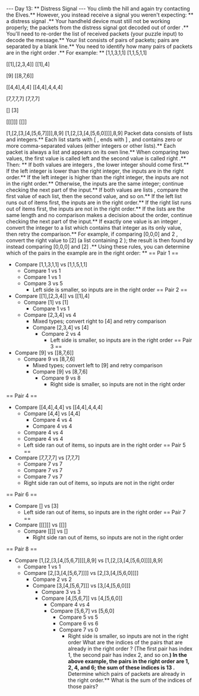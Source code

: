 --- Day 13: ** Distress Signal ---
You climb the hill and again try contacting the Elves.** However, you instead receive a signal you weren't expecting: ** a
distress signal
.**
Your handheld device must still not be working properly; the packets from the distress signal got decoded
out of order
.** You'll need to re-order the list of received packets (your puzzle input) to decode the message.**
Your list consists of pairs of packets; pairs are separated by a blank line.** You need to identify
how many pairs of packets are in the right order
.**
For example: **
[1,1,3,1,1]
[1,1,5,1,1]

[[1],[2,3,4]]
[[1],4]

[9]
[[8,7,6]]

[[4,4],4,4]
[[4,4],4,4,4]

[7,7,7,7]
[7,7,7]

[]
[3]

[[[]]]
[[]]

[1,[2,[3,[4,[5,6,7]]]],8,9]
[1,[2,[3,[4,[5,6,0]]]],8,9]
Packet data consists of lists and integers.**
Each list starts with
[
, ends with
]
, and contains zero or more comma-separated values (either integers or other lists).** Each packet is always a list and appears on its own line.**
When comparing two values, the first value is called
left
and the second value is called
right
.** Then: **
If
both values are integers
, the
lower integer
should come first.** If the left integer is lower than the right integer, the inputs are in the right order.** If the left integer is higher than the right integer, the inputs are not in the right order.** Otherwise, the inputs are the same integer; continue checking the next part of the input.**
If
both values are lists
, compare the first value of each list, then the second value, and so on.** If the left list runs out of items first, the inputs are in the right order.** If the right list runs out of items first, the inputs are not in the right order.** If the lists are the same length and no comparison makes a decision about the order, continue checking the next part of the input.**
If
exactly one value is an integer
, convert the integer to a list which contains that integer as its only value, then retry the comparison.** For example, if comparing
[0,0,0]
and
2
, convert the right value to
[2]
(a list containing
2
); the result is then found by instead comparing
[0,0,0]
and
[2]
.**
Using these rules, you can determine which of the pairs in the example are in the right order: **
== Pair 1 ==
- Compare [1,1,3,1,1] vs [1,1,5,1,1]
  - Compare 1 vs 1
  - Compare 1 vs 1
  - Compare 3 vs 5
    - Left side is smaller, so inputs are
in the right order
== Pair 2 ==
- Compare [[1],[2,3,4]] vs [[1],4]
  - Compare [1] vs [1]
    - Compare 1 vs 1
  - Compare [2,3,4] vs 4
    - Mixed types; convert right to [4] and retry comparison
    - Compare [2,3,4] vs [4]
      - Compare 2 vs 4
        - Left side is smaller, so inputs are
in the right order
== Pair 3 ==
- Compare [9] vs [[8,7,6]]
  - Compare 9 vs [8,7,6]
    - Mixed types; convert left to [9] and retry comparison
    - Compare [9] vs [8,7,6]
      - Compare 9 vs 8
        - Right side is smaller, so inputs are
not
in the right order

== Pair 4 ==
- Compare [[4,4],4,4] vs [[4,4],4,4,4]
  - Compare [4,4] vs [4,4]
    - Compare 4 vs 4
    - Compare 4 vs 4
  - Compare 4 vs 4
  - Compare 4 vs 4
  - Left side ran out of items, so inputs are
in the right order
== Pair 5 ==
- Compare [7,7,7,7] vs [7,7,7]
  - Compare 7 vs 7
  - Compare 7 vs 7
  - Compare 7 vs 7
  - Right side ran out of items, so inputs are
not
in the right order

== Pair 6 ==
- Compare [] vs [3]
  - Left side ran out of items, so inputs are
in the right order
== Pair 7 ==
- Compare [[[]]] vs [[]]
  - Compare [[]] vs []
    - Right side ran out of items, so inputs are
not
in the right order

== Pair 8 ==
- Compare [1,[2,[3,[4,[5,6,7]]]],8,9] vs [1,[2,[3,[4,[5,6,0]]]],8,9]
  - Compare 1 vs 1
  - Compare [2,[3,[4,[5,6,7]]]] vs [2,[3,[4,[5,6,0]]]]
    - Compare 2 vs 2
    - Compare [3,[4,[5,6,7]]] vs [3,[4,[5,6,0]]]
      - Compare 3 vs 3
      - Compare [4,[5,6,7]] vs [4,[5,6,0]]
        - Compare 4 vs 4
        - Compare [5,6,7] vs [5,6,0]
          - Compare 5 vs 5
          - Compare 6 vs 6
          - Compare 7 vs 0
            - Right side is smaller, so inputs are
not
in the right order
What are the indices of the pairs that are already
in the right order
? (The first pair has index 1, the second pair has index 2, and so on.**) In the above example, the pairs in the right order are 1, 2, 4, and 6; the sum of these indices is
13
.**
Determine which pairs of packets are already in the right order.**
What is the sum of the indices of those pairs?